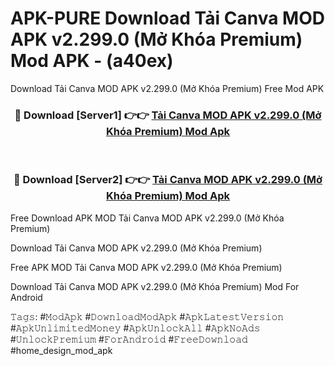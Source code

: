 # APK-PURE Download Tải Canva MOD APK v2.299.0 (Mở Khóa Premium) Mod APK - (a40ex)
Download Tải Canva MOD APK v2.299.0 (Mở Khóa Premium) Free Mod APK

<div align="center">
<h3>🔴 Download [Server1] 👉👉 <a href="https://apk-comot.site?title=Tải_Canva_MOD_APK_v2.299.0_(Mở_Khóa_Premium)">Tải Canva MOD APK v2.299.0 (Mở Khóa Premium) Mod Apk</a></h3><br>

<h3>🔴 Download [Server2] 👉👉 <a href="https://apk-comot.site?title=Tải_Canva_MOD_APK_v2.299.0_(Mở_Khóa_Premium)">Tải Canva MOD APK v2.299.0 (Mở Khóa Premium) Mod Apk</a></h3>
</div>


Free Download APK MOD Tải Canva MOD APK v2.299.0 (Mở Khóa Premium)

Download Tải Canva MOD APK v2.299.0 (Mở Khóa Premium) 

Free APK MOD Tải Canva MOD APK v2.299.0 (Mở Khóa Premium) 

Download Tải Canva MOD APK v2.299.0 (Mở Khóa Premium) Mod For Android

𝚃𝚊𝚐𝚜: #𝙼𝚘𝚍𝙰𝚙𝚔 #𝙳𝚘𝚠𝚗𝚕𝚘𝚊𝚍𝙼𝚘𝚍𝙰𝚙𝚔 #𝙰𝚙𝚔𝙻𝚊𝚝𝚎𝚜𝚝𝚅𝚎𝚛𝚜𝚒𝚘𝚗 #𝙰𝚙𝚔𝚄𝚗𝚕𝚒𝚖𝚒𝚝𝚎𝚍𝙼𝚘𝚗𝚎𝚢 #𝙰𝚙𝚔𝚄𝚗𝚕𝚘𝚌𝚔𝙰𝚕𝚕 #𝙰𝚙𝚔𝙽𝚘𝙰𝚍𝚜 #𝚄𝚗𝚕𝚘𝚌𝚔𝙿𝚛𝚎𝚖𝚒𝚞𝚖 #𝙵𝚘𝚛𝙰𝚗𝚍𝚛𝚘𝚒𝚍 #𝙵𝚛𝚎𝚎𝙳𝚘𝚠𝚗𝚕𝚘𝚊𝚍 #home_design_mod_apk